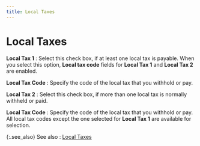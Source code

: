 ```yaml
---
title: Local Taxes
---
```


# Local Taxes


**Local Tax 1**
: Select this check box, if at least one local tax  is payable. When you select this option, **Local 
 tax code** fields for **Local Tax 
 1** and **Local Tax 2** are enabled.


**Local Tax Code**
: Specify the code of the local tax that you withhold  or pay.


**Local Tax 2**
: Select this check box, if more than one local tax  is normally withheld or paid.


**Local Tax Code**
: Specify the code of the local tax that you withhold  or pay. All local tax codes except the one selected for **Local 
 Tax 1** are available for selection.


{:.see_also}
See also
: [Local Taxes]({{site.prl_baseurl}}/misc/local_taxes_1.html)
